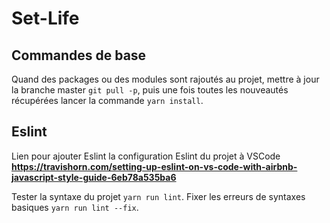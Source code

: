 # Set-Life
## Commandes de base
Quand des packages ou des modules sont rajoutés au projet, mettre à jour la branche master `git pull -p`, puis une fois toutes les nouveautés récupérées lancer la commande `yarn install`.

## Eslint
Lien pour ajouter Eslint la configuration Eslint du projet à VSCode **https://travishorn.com/setting-up-eslint-on-vs-code-with-airbnb-javascript-style-guide-6eb78a535ba6**

Tester la syntaxe du projet `yarn run lint`.
Fixer les erreurs de syntaxes basiques `yarn run lint --fix`.